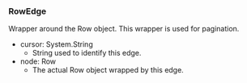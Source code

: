 ### RowEdge
Wrapper around the Row object. This wrapper is used for pagination.

- cursor: System.String
  - String used to identify this edge.
- node: Row
  - The actual Row object wrapped by this edge.
